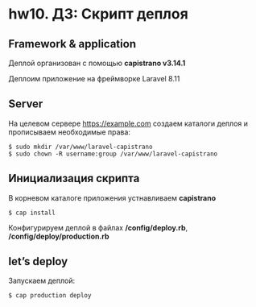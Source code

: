 # hw10. ДЗ: Скрипт деплоя

## Framework & application
Деплой организован с помощью **capistrano v3.14.1**

Деплоим приложение на фреймворке Laravel 8.11

## Server
На целевом сервере https://example.com создаем каталоги деплоя и прописываем необходимые права:
```
$ sudo mkdir /var/www/laravel-capistrano
$ sudo chown -R username:group /var/www/laravel-capistrano
```

## Инициализация скрипта
В корневом каталоге приложения устнавливаем **capistrano**
```
$ cap install
```
Конфигурируем деплой в файлах **/config/deploy.rb**, **/config/deploy/production.rb**

## let’s deploy
Запускаем деплой:
```
$ cap production deploy
```
